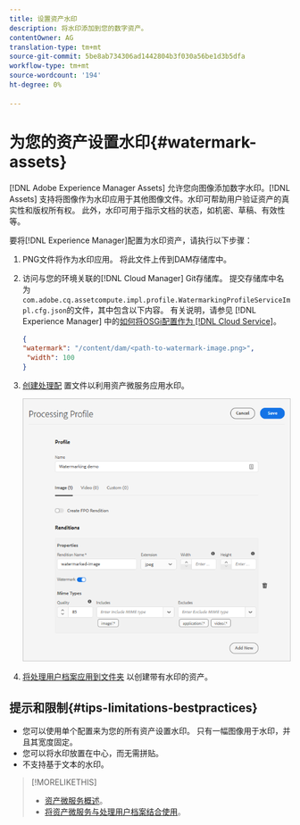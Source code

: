 ```yaml
---
title: 设置资产水印
description: 将水印添加到您的数字资产。
contentOwner: AG
translation-type: tm+mt
source-git-commit: 5be8ab734306ad1442804b3f030a56be1d3b5dfa
workflow-type: tm+mt
source-wordcount: '194'
ht-degree: 0%

---
```



# 为您的资产设置水印{#watermark-assets}

[!DNL Adobe Experience Manager Assets] 允许您向图像添加数字水印。[!DNL Assets] 支持将图像作为水印应用于其他图像文件。水印可帮助用户验证资产的真实性和版权所有权。 此外，水印可用于指示文档的状态，如机密、草稿、有效性等。

要将[!DNL Experience Manager]配置为水印资产，请执行以下步骤：

1. PNG文件将作为水印应用。 将此文件上传到DAM存储库中。

1. 访问与您的环境关联的[!DNL Cloud Manager] Git存储库。 提交存储库中名为`com.adobe.cq.assetcompute.impl.profile.WatermarkingProfileServiceImpl.cfg.json`的文件，其中包含以下内容。 有关说明，请参见 [!DNL Experience Manager] 中的[如何将OSGi配置作为 [!DNL Cloud Service]](/help/implementing/deploying/configuring-osgi.md)。

   ```json
   {
   "watermark": "/content/dam/<path-to-watermark-image.png>",
    "width": 100
   }
   ```

1. [创建处理配](/help/assets/asset-microservices-configure-and-use.md#create-custom-profile) 置文件以利用资产微服务应用水印。

   ![用于创建水印的资产处理用户档案](assets/watermark-processing-profile.png)

1. [将处理用户档案应用到文件夹](/help/assets/asset-microservices-configure-and-use.md#use-profiles) 以创建带有水印的资产。

## 提示和限制{#tips-limitations-bestpractices}

* 您可以使用单个配置来为您的所有资产设置水印。 只有一幅图像用于水印，并且其宽度固定。
* 您可以将水印放置在中心，而无需拼贴。
* 不支持基于文本的水印。

>[!MORELIKETHIS]
>
>* [资产微服务概述](/help/assets/asset-microservices-overview.md)。
>* [将资产微服务与处理用户档案结合使用](/help/assets/asset-microservices-configure-and-use.md)。

